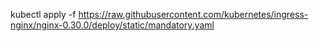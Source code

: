 kubectl apply -f https://raw.githubusercontent.com/kubernetes/ingress-nginx/nginx-0.30.0/deploy/static/mandatory.yaml
